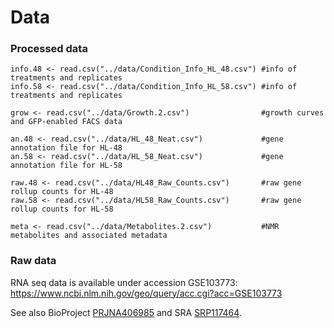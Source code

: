 # Data

### Processed data

```
info.48 <- read.csv("../data/Condition_Info_HL_48.csv") #info of treatments and replicates
info.58 <- read.csv("../data/Condition_Info_HL_58.csv") #info of treatments and replicates

grow <- read.csv("../data/Growth.2.csv")                #growth curves and GFP-enabled FACS data

an.48 <- read.csv("../data/HL_48_Neat.csv")             #gene annotation file for HL-48
an.58 <- read.csv("../data/HL_58_Neat.csv")             #gene annotation file for HL-58

raw.48 <- read.csv("../data/HL48_Raw_Counts.csv")       #raw gene rollup counts for HL-48
raw.58 <- read.csv("../data/HL58_Raw_Counts.csv")       #raw gene rollup counts for HL-58

meta <- read.csv("../data/Metabolites.2.csv")           #NMR metabolites and associated metadata
```

### Raw data


RNA seq data is available under accession GSE103773:
<https://www.ncbi.nlm.nih.gov/geo/query/acc.cgi?acc=GSE103773>

See also BioProject [PRJNA406985](https://www.ncbi.nlm.nih.gov/bioproject/PRJNA406985) and
SRA	[SRP117464](https://www.ncbi.nlm.nih.gov/sra?term=SRP117464).
